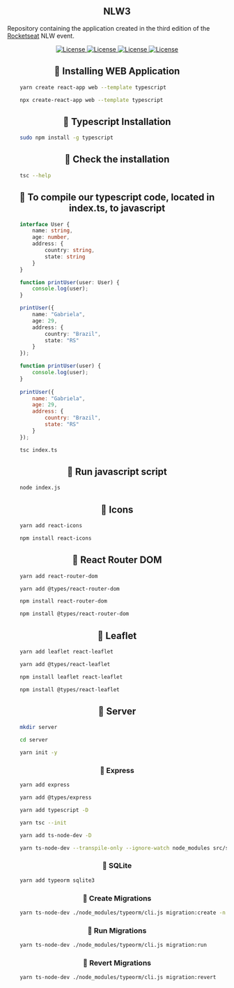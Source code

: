 <h2 align="center">NLW3</h1>

Repository containing the application created in the third edition of the <a href="https://rocketseat.com.br">Rocketseat</a> NLW event.

<p align="center">
    <a href="https://opensource.org/licenses/MIT">
        <img alt="License" src="https://img.shields.io/badge/License-MIT-yellow.svg">
    </a>
    <a href="#">
        <img alt="License" src="https://img.shields.io/github/languages/count/MagicalStrangeQuark/NLW3">
    </a>
    <a href="#">
        <img alt="License" src="https://img.shields.io/github/last-commit/MagicalStrangeQuark/NLW3">
    </a>
    <a href="#">
        <img alt="License" src="https://img.shields.io/github/followers/MagicalStrangeQuark?style=social">
    </a>
</p>

<h2 align="center">🔏 Installing WEB Application</h2>

```bash
    yarn create react-app web --template typescript
```

```bash
    npx create-react-app web --template typescript
```

<h2 align="center">🔏 Typescript Installation</h2>

```bash
    sudo npm install -g typescript
```

<h2 align="center">🔏 Check the installation</h2>

```bash
    tsc --help
```

<h2 align="center">🔏 To compile our typescript code, located in index.ts, to javascript</h2>

```typescript
    interface User {
        name: string,
        age: number,
        address: {
            country: string,
            state: string
        }
    }

    function printUser(user: User) {
        console.log(user);
    }

    printUser({
        name: "Gabriela",
        age: 29,
        address: {
            country: "Brazil",
            state: "RS"
        }
    });
```

```javascript
    function printUser(user) {
        console.log(user);
    }
    
    printUser({
        name: "Gabriela",
        age: 29,
        address: {
            country: "Brazil",
            state: "RS"
        }
    });
```

```bash
    tsc index.ts
```

<h2 align="center">🔏 Run javascript script</h2>

```bash
    node index.js
```

<h2 align="center">🔏 Icons</h2>

```bash
    yarn add react-icons
```

```bash
    npm install react-icons
```

<h2 align="center">🔏 React Router DOM</h2>

```bash
    yarn add react-router-dom

    yarn add @types/react-router-dom
```

```bash
    npm install react-router-dom

    npm install @types/react-router-dom
```

<h2 align="center">🔏 Leaflet</h2>

```bash
    yarn add leaflet react-leaflet

    yarn add @types/react-leaflet
```

```bash
    npm install leaflet react-leaflet

    npm install @types/react-leaflet
```

<h2 align="center">🔏 Server</h2>

```bash
    mkdir server

    cd server

    yarn init -y
```

<h3 align="center">🔏 Express</h3>

```bash
    yarn add express

    yarn add @types/express
```

```bash
    yarn add typescript -D

    yarn tsc --init

    yarn add ts-node-dev -D
```

```bash
    yarn ts-node-dev --transpile-only --ignore-watch node_modules src/server.ts
```

<h3 align="center">🔏 SQLite</h3>

```bash
    yarn add typeorm sqlite3
```

<h3 align="center">🔏 Create Migrations</h3>

```bash
    yarn ts-node-dev ./node_modules/typeorm/cli.js migration:create -n create_orphanages_table
```

<h3 align="center">🔏 Run Migrations</h3>

```bash
    yarn ts-node-dev ./node_modules/typeorm/cli.js migration:run
```

<h3 align="center">🔏 Revert Migrations</h3>

```bash
    yarn ts-node-dev ./node_modules/typeorm/cli.js migration:revert
```